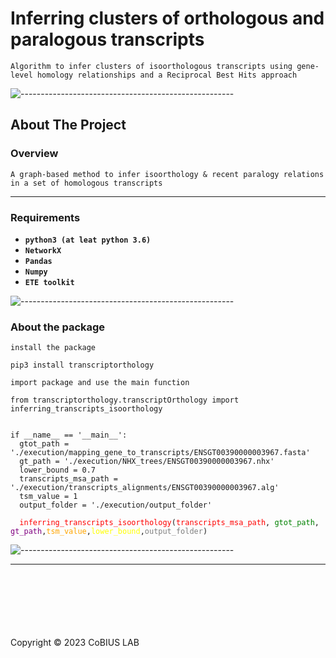
# Inferring clusters of orthologous and paralogous transcripts

``Algorithm to infer clusters of isoorthologous transcripts using gene-level homology relationships and a Reciprocal Best Hits approach``

![-----------------------------------------------------](https://raw.githubusercontent.com/andreasbm/readme/master/assets/lines/rainbow.png)

<!-- ABOUT THE PROJECT -->
<h2 id="about-the-project">About The Project</h2>


<!-- OVERVIEW -->
<h3 id="overview">Overview</h3>

`A graph-based method to infer isoorthology & recent paralogy relations in a set of homologous transcripts`

---


<!-- Requirements -->
<h3 id="requirements"> Requirements</h3>

*   __`python3 (at leat python 3.6)`__
*   __`NetworkX`__
*   __`Pandas`__
*   __`Numpy`__
*   __`ETE toolkit`__


![-----------------------------------------------------](https://raw.githubusercontent.com/andreasbm/readme/master/assets/lines/rainbow.png)

<!-- Package -->
<h3 id="package">About the package</h3>

``install the package``
<pre><code>pip3 install transcriptorthology</code></pre>

``import package and use the main function``
<pre><code>from transcriptorthology.transcriptOrthology import inferring_transcripts_isoorthology


if __name__ == '__main__':
  gtot_path = './execution/mapping_gene_to_transcripts/ENSGT00390000003967.fasta'
  gt_path = './execution/NHX_trees/ENSGT00390000003967.nhx'
  lower_bound = 0.7
  transcripts_msa_path = './execution/transcripts_alignments/ENSGT00390000003967.alg'
  tsm_value = 1
  output_folder = './execution/output_folder'
  
  <span style="color:red;">inferring_transcripts_isoorthology</span>(<span style="color:red;">transcripts_msa_path</span>, <span style="color:green;">gtot_path</span>, <span style="color:purple;">gt_path</span>,<span style="color:orange;">tsm_value</span>,<span style="color:yellow;">lower_bound</span>,<span style="color:gray;">output_folder</span>)</code></pre>


![-----------------------------------------------------](https://raw.githubusercontent.com/andreasbm/readme/master/assets/lines/rainbow.png)

---
<br>
<br>
<br>
<br>
<br>
<br>
Copyright © 2023 CoBIUS LAB




